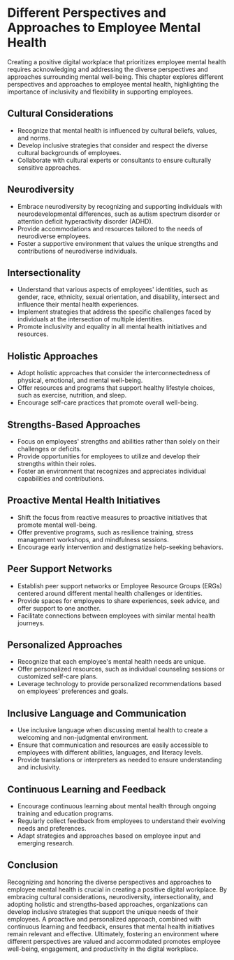 Different Perspectives and Approaches to Employee Mental Health
===========================================================================

Creating a positive digital workplace that prioritizes employee mental health requires acknowledging and addressing the diverse perspectives and approaches surrounding mental well-being. This chapter explores different perspectives and approaches to employee mental health, highlighting the importance of inclusivity and flexibility in supporting employees.

Cultural Considerations
-----------------------

* Recognize that mental health is influenced by cultural beliefs, values, and norms.
* Develop inclusive strategies that consider and respect the diverse cultural backgrounds of employees.
* Collaborate with cultural experts or consultants to ensure culturally sensitive approaches.

Neurodiversity
--------------

* Embrace neurodiversity by recognizing and supporting individuals with neurodevelopmental differences, such as autism spectrum disorder or attention deficit hyperactivity disorder (ADHD).
* Provide accommodations and resources tailored to the needs of neurodiverse employees.
* Foster a supportive environment that values the unique strengths and contributions of neurodiverse individuals.

Intersectionality
-----------------

* Understand that various aspects of employees' identities, such as gender, race, ethnicity, sexual orientation, and disability, intersect and influence their mental health experiences.
* Implement strategies that address the specific challenges faced by individuals at the intersection of multiple identities.
* Promote inclusivity and equality in all mental health initiatives and resources.

Holistic Approaches
-------------------

* Adopt holistic approaches that consider the interconnectedness of physical, emotional, and mental well-being.
* Offer resources and programs that support healthy lifestyle choices, such as exercise, nutrition, and sleep.
* Encourage self-care practices that promote overall well-being.

Strengths-Based Approaches
--------------------------

* Focus on employees' strengths and abilities rather than solely on their challenges or deficits.
* Provide opportunities for employees to utilize and develop their strengths within their roles.
* Foster an environment that recognizes and appreciates individual capabilities and contributions.

Proactive Mental Health Initiatives
-----------------------------------

* Shift the focus from reactive measures to proactive initiatives that promote mental well-being.
* Offer preventive programs, such as resilience training, stress management workshops, and mindfulness sessions.
* Encourage early intervention and destigmatize help-seeking behaviors.

Peer Support Networks
---------------------

* Establish peer support networks or Employee Resource Groups (ERGs) centered around different mental health challenges or identities.
* Provide spaces for employees to share experiences, seek advice, and offer support to one another.
* Facilitate connections between employees with similar mental health journeys.

Personalized Approaches
-----------------------

* Recognize that each employee's mental health needs are unique.
* Offer personalized resources, such as individual counseling sessions or customized self-care plans.
* Leverage technology to provide personalized recommendations based on employees' preferences and goals.

Inclusive Language and Communication
------------------------------------

* Use inclusive language when discussing mental health to create a welcoming and non-judgmental environment.
* Ensure that communication and resources are easily accessible to employees with different abilities, languages, and literacy levels.
* Provide translations or interpreters as needed to ensure understanding and inclusivity.

Continuous Learning and Feedback
--------------------------------

* Encourage continuous learning about mental health through ongoing training and education programs.
* Regularly collect feedback from employees to understand their evolving needs and preferences.
* Adapt strategies and approaches based on employee input and emerging research.

Conclusion
----------

Recognizing and honoring the diverse perspectives and approaches to employee mental health is crucial in creating a positive digital workplace. By embracing cultural considerations, neurodiversity, intersectionality, and adopting holistic and strengths-based approaches, organizations can develop inclusive strategies that support the unique needs of their employees. A proactive and personalized approach, combined with continuous learning and feedback, ensures that mental health initiatives remain relevant and effective. Ultimately, fostering an environment where different perspectives are valued and accommodated promotes employee well-being, engagement, and productivity in the digital workplace.
